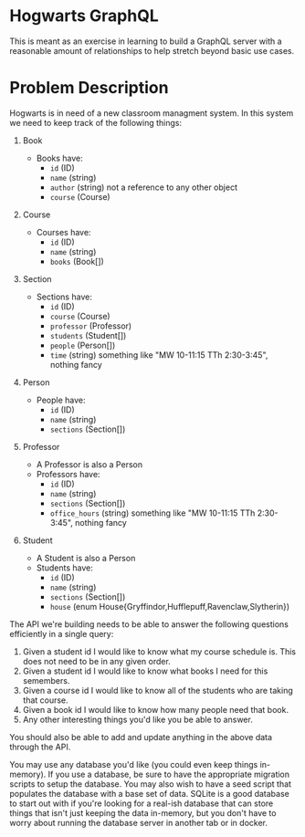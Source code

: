 # Hogwarts GraphQL

This is meant as an exercise in learning to build a GraphQL server with a
reasonable amount of relationships to help stretch beyond basic use cases.

# Problem Description

Hogwarts is in need of a new classroom managment system. In this system we need
to keep track of the following things:

1. Book

   - Books have:
     - `id` (ID)
     - `name` (string)
     - `author` (string) not a reference to any other object
     - `course` (Course)

2. Course

   - Courses have:
     - `id` (ID)
     - `name` (string)
     - `books` (Book[])

3. Section

   - Sections have:
     - `id` (ID)
     - `course` (Course)
     - `professor` (Professor)
     - `students` (Student[])
     - `people` (Person[])
     - `time` (string) something like "MW 10-11:15 TTh 2:30-3:45", nothing fancy

4. Person

   - People have:
     - `id` (ID)
     - `name` (string)
     - `sections` (Section[])

5. Professor

   - A Professor is also a Person
   - Professors have:
     - `id` (ID)
     - `name` (string)
     - `sections` (Section[])
     - `office_hours` (string) something like "MW 10-11:15 TTh 2:30-3:45", nothing fancy

6. Student

   - A Student is also a Person
   - Students have:
     - `id` (ID)
     - `name` (string)
     - `sections` (Section[])
     - `house` (enum House{Gryffindor,Hufflepuff,Ravenclaw,Slytherin})

The API we're building needs to be able to answer the following questions
efficiently in a single query:

1. Given a student id I would like to know what my course schedule is. This does
   not need to be in any given order.
2. Given a student id I would like to know what books I need for this semembers.
3. Given a course id I would like to know all of the students who are taking
   that course.
4. Given a book id I would like to know how many people need that book.
5. Any other interesting things you'd like you be able to answer.

You should also be able to add and update anything in the above data through the
API.

You may use any database you'd like (you could even keep things in-memory). If
you use a database, be sure to have the appropriate migration scripts to setup
the database. You may also wish to have a seed script that populates the
database with a base set of data. SQLite is a good database to start out with if
you're looking for a real-ish database that can store things that isn't just
keeping the data in-memory, but you don't have to worry about running the
database server in another tab or in docker.
